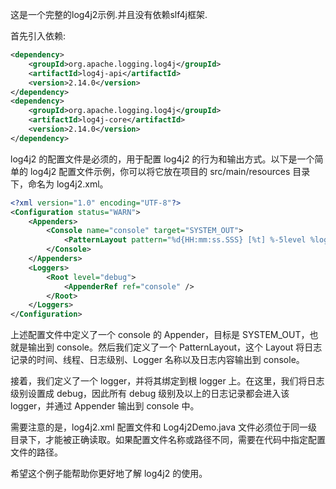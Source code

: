 这是一个完整的log4j2示例.并且没有依赖slf4j框架. 

首先引入依赖:

```xml
<dependency>
    <groupId>org.apache.logging.log4j</groupId>
    <artifactId>log4j-api</artifactId>
    <version>2.14.0</version>
</dependency>
<dependency>
    <groupId>org.apache.logging.log4j</groupId>
    <artifactId>log4j-core</artifactId>
    <version>2.14.0</version>
</dependency>
```

log4j2 的配置文件是必须的，用于配置 log4j2 的行为和输出方式。以下是一个简单的 log4j2 配置文件示例，你可以将它放在项目的 src/main/resources 目录下，命名为 log4j2.xml。

```xml
<?xml version="1.0" encoding="UTF-8"?>
<Configuration status="WARN">
    <Appenders>
        <Console name="console" target="SYSTEM_OUT">
            <PatternLayout pattern="%d{HH:mm:ss.SSS} [%t] %-5level %logger{36} - %msg%n" />
        </Console>
    </Appenders>
    <Loggers>
        <Root level="debug">
            <AppenderRef ref="console" />
        </Root>
    </Loggers>
</Configuration>
```


上述配置文件中定义了一个 console 的 Appender，目标是 SYSTEM_OUT，也就是输出到 console。然后我们定义了一个 PatternLayout，这个 Layout 将日志记录的时间、线程、日志级别、Logger 名称以及日志内容输出到 console。

接着，我们定义了一个 logger，并将其绑定到根 logger 上。在这里，我们将日志级别设置成 debug，因此所有 debug 级别及以上的日志记录都会进入该 logger，并通过 Appender 输出到 console 中。

需要注意的是，log4j2.xml 配置文件和 Log4j2Demo.java 文件必须位于同一级目录下，才能被正确读取。如果配置文件名称或路径不同，需要在代码中指定配置文件的路径。

希望这个例子能帮助你更好地了解 log4j2 的使用。